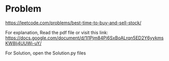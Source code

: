 # Problem

https://leetcode.com/problems/best-time-to-buy-and-sell-stock/

For explanation, Read the pdf file or visit this link:
https://docs.google.com/document/d/1l1Pjm84Pi6SxBoALrqn5ED2Y6yykmsKW8lj4UUWi-uY/

For Solution, open the Solution.py files